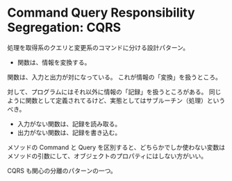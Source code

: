 # Command Query Responsibility Segregation: CQRS

処理を取得系のクエリと変更系のコマンドに分ける設計パターン。

- 関数は、情報を変換する。

関数は、入力と出力が対になっている。
これが情報の「変換」を扱うところ。

対して、プログラムにはそれ以外に情報の「記録」を扱うところがある。
同じように関数として定義されてるけど、実態としてはサブルーチン（処理）というべき。

- 入力がない関数は、記録を読み取る。
- 出力がない関数は、記録を書き込む。

メソッドの Command と Query を区別すると、どちらかでしか使わない変数はメソッドの引数にして、オブジェクトのプロパティにはしない方がいい。

CQRS も関心の分離のパターンの一つ。
